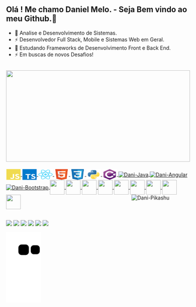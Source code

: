 ## Olá ! Me chamo Daniel Melo. - Seja Bem vindo ao meu Github.👋

- 🔭 Analise e Desenvolvimento de Sistemas.
- ⚡ Desenvolvedor Full Stack, Mobile e Sistemas Web em Geral.
- 🌱 Estudando Frameworks de Desenvolvimento Front e Back End.
- ⚡ Em buscas de novos Desafios!

##

<div align="center">
  <a href="https://github.com/DanielMelo0/">   
  <img height="250em" width="100%" src="https://github-readme-stats.vercel.app/api?username=DanielMelo0&show_icons=true&theme=tokyonight&include_all_commits=true&count_private=true"/>
</div>   

<div style="display: inline_block"><br>
  <img align="center" alt="Dani-Js" height="30" width="40" src="https://raw.githubusercontent.com/devicons/devicon/master/icons/javascript/javascript-plain.svg">
  <img align="center" alt="Dani-Ts" height="30" width="40" src="https://raw.githubusercontent.com/devicons/devicon/master/icons/typescript/typescript-plain.svg">
  <img align="center" alt="Dani-React" height="30" width="40" src="https://raw.githubusercontent.com/devicons/devicon/master/icons/react/react-original.svg">
  <img align="center" alt="Dani-HTML" height="30" width="40" src="https://raw.githubusercontent.com/devicons/devicon/master/icons/html5/html5-original.svg">
  <img align="center" alt="DANI-CSS" height="30" width="40" src="https://raw.githubusercontent.com/devicons/devicon/master/icons/css3/css3-original.svg">
  <img align="center" alt="Dani-Python" height="30" width="40" src="https://raw.githubusercontent.com/devicons/devicon/master/icons/python/python-original.svg">  
  <img align="center" alt="Dani-Csharp" height="30" width="40" src="https://raw.githubusercontent.com/devicons/devicon/master/icons/csharp/csharp-original.svg">
  <img align="center" alt="Dani-Java" height="40" width="40" src="https://cdn.jsdelivr.net/gh/devicons/devicon/icons/java/java-original.svg" />
  <img align="center" alt="Dani-Angular" height="35" width="35" src="https://cdn.jsdelivr.net/gh/devicons/devicon/icons/angularjs/angularjs-original.svg" />
  <img align="center" alt="Dani-Bootstrap" height="35" width="35"  src="https://cdn.jsdelivr.net/gh/devicons/devicon/icons/bootstrap/bootstrap-original-wordmark.svg" />
  <img align="center" height="40" width="40"  src="https://cdn.jsdelivr.net/gh/devicons/devicon/icons/devicon/devicon-original.svg" />
  <img align="center" height="40" width="40" src="https://cdn.jsdelivr.net/gh/devicons/devicon/icons/mysql/mysql-original-wordmark.svg" />  
  <img align="center" height="40" width="40" src="https://cdn.jsdelivr.net/gh/devicons/devicon/icons/visualstudio/visualstudio-plain.svg" />                   <img align="center" height="40" width="40"  src="https://cdn.jsdelivr.net/gh/devicons/devicon/icons/android/android-plain-wordmark.svg" /> 
  <img align="center" height="40" width="40" src="https://cdn.jsdelivr.net/gh/devicons/devicon/icons/jquery/jquery-plain-wordmark.svg" />
  <img align="center" height="40" width="40" src="https://cdn.jsdelivr.net/gh/devicons/devicon/icons/php/php-plain.svg" />
  <img align="center" height="40" width="40" src="https://cdn.jsdelivr.net/gh/devicons/devicon/icons/postgresql/postgresql-original.svg" />
  <img align="center" height="40" width="40" src="https://cdn.jsdelivr.net/gh/devicons/devicon/icons/atom/atom-original.svg" />
  <img align="center" height="40" width="40" src="https://cdn.jsdelivr.net/gh/devicons/devicon/icons/wordpress/wordpress-plain.svg" />
  <img align="right" alt="Dani-Pikashu" height="115" width="160" src="http://pa1.narvii.com/6618/579af2d8df43ca612e38b09a103bcde82b7d92aa_00.gif" />
</div>
  
##
  
<div>
<a href="" target="_blank"><img src="https://img.shields.io/badge/YouTube-FF0000?style=for-the-badge&logo=youtube&logoColor=white" target="_blank"></a>
  <a href="https://www.instagram.com/daniiel_meloo/" target="_blank"><img src="https://img.shields.io/badge/-Instagram-%23E4405F?style=for-the-badge&logo=instagram&logoColor=white" target="_blank"></a>
 	<a href="" target="_blank"><img src="https://img.shields.io/badge/Twitch-9146FF?style=for-the-badge&logo=twitch&logoColor=white" target="_blank"></a>
 <a href="" target="_blank"><img src="https://img.shields.io/badge/Discord-7289DA?style=for-the-badge&logo=discord&logoColor=white" target="_blank"></a> 
  <a href = "mailto:danielmelo9001i@gmail.com"><img src="https://img.shields.io/badge/-Gmail-%23333?style=for-the-badge&logo=gmail&logoColor=white" target="_blank"></a>
  <a href="" target="_blank"><img src="https://img.shields.io/badge/-LinkedIn-%230077B5?style=for-the-badge&logo=linkedin&logoColor=white" target="_blank"></a> 
  
  ![Snake animation](https://github.com/rafaballerini/rafaballerini/blob/output/github-contribution-grid-snake.svg)
  
 <div>

    
